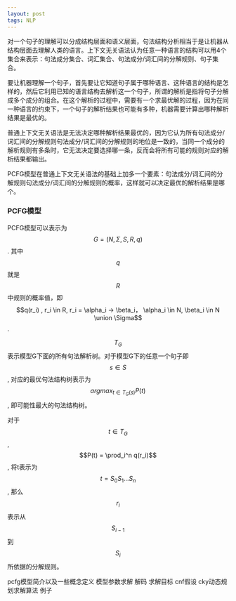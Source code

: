 ```yaml
---
layout: post
tags: NLP
---
```


对一个句子的理解可以分成结构层面和语义层面，句法结构分析相当于是让机器从结构层面去理解人类的语言。上下文无关语法认为任意一种语言的结构可以用4个集合来表示：句法成分集合、词汇集合、句法成分/词汇间的分解规则、句子集合。

要让机器理解一个句子，首先要让它知道句子属于哪种语言、这种语言的结构是怎样的，然后它利用已知的语言结构去解析这一个句子，所谓的解析是指将句子分解成多个成分的组合。在这个解析的过程中，需要有一个求最优解的过程，因为在同一种语言的约束下，一个句子的解析结果也可能有多种，机器需要计算出哪种解析结果是最优的。

普通上下文无关语法是无法决定哪种解析结果最优的，因为它认为所有句法成分/词汇间的分解规则句法成分/词汇间的分解规则的地位是一致的，当同一个成分的解析规则有多条时，它无法决定要选择哪一条，反而会将所有可能的规则对应的解析结果都输出。

PCFG模型在普通上下文无关语法的基础上加多一个要素：句法成分/词汇间的分解规则句法成分/词汇间的分解规则的概率，这样就可以决定最优的解析结果是哪个。

### PCFG模型
PCFG模型可以表示为$$G = (N, \Sigma, S, R, q)$$. 其中$$q$$就是$$R$$中规则的概率值，即$$q(r_i) , r_i \in R, r_i = \alpha_i -> \beta_i， \alpha_i \in N, \beta_i \in N \union \Sigma$$.

$$T_G$$表示模型G下面的所有句法解析树。对于模型G下的任意一个句子即$$s \in S$$, 对应的最优句法结构树表示为$$argmax_{t \in T_G(s)} P(t)$$, 即可能性最大的句法结构树。

对于$$t \in T_G$$, $$P(t) = \prod_i^n q(r_i)$$, 将t表示为$$t = S_0 S_1 ... S_n$$, 那么$$r_i$$表示从$$S_{i-1}$$到$$S_i$$所依据的分解规则。


pcfg模型简介以及一些概念定义
模型参数求解
解码
  求解目标
  cnf假设
  cky动态规划求解算法
  例子
